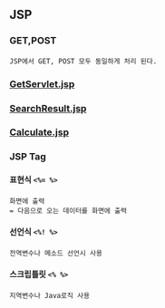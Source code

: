 ## JSP
### GET,POST
```
JSP에서 GET, POST 모두 동일하게 처리 된다.
```
### [GetServlet.jsp](../java/jsp/jsp079/src/main/webapp/GetServlet.jsp)
### [SearchResult.jsp](../java/jsp/jsp079/src/main/webapp/SearchResult.jsp)
### [Calculate.jsp](../java/jsp/jsp079/src/main/webapp/Calculate.jsp)
### JSP Tag
#### 표현식 `<%= %>`
```
화면에 출력
= 다음으로 오는 데이터를 화면에 출력
```
#### 선언식 `<%! %>`
```
전역변수나 메소드 선언시 사용
```
#### 스크립틀릿 `<% %>`
```
지역변수나 Java로직 사용
```
#### 